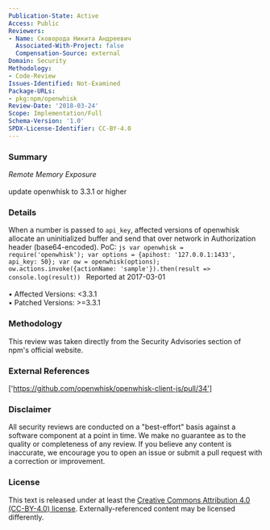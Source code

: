 ```yaml
---
Publication-State: Active
Access: Public
Reviewers:
- Name: Сковорода Никита Андреевич
  Associated-With-Project: false
  Compensation-Source: external
Domain: Security
Methodology:
- Code-Review
Issues-Identified: Not-Examined
Package-URLs:
- pkg:npm/openwhisk
Review-Date: '2018-03-24'
Scope: Implementation/Full
Schema-Version: '1.0'
SPDX-License-Identifier: CC-BY-4.0
---
```

### Summary
*Remote Memory Exposure*<br><br>update openwhisk to 3.3.1 or higher
### Details
When a number is passed to `api_key`, affected versions of openwhisk allocate an uninitialized buffer and send that over network in Authorization header (base64-encoded). PoC: ```js var openwhisk = require('openwhisk'); var options = {apihost: '127.0.0.1:1433', api_key: 50}; var ow = openwhisk(options); ow.actions.invoke({actionName: 'sample'}).then(result => console.log(result)) ```  Reported at 2017-03-01
<br><br>• Affected Versions: <3.3.1
<br>• Patched Versions: >=3.3.1
### Methodology
This review was taken directly from the Security Advisories section of npm's official website.
### External References
['https://github.com/openwhisk/openwhisk-client-js/pull/34']
### Disclaimer
All security reviews are conducted on a "best-effort" basis against a software component at a point in time. We make no guarantee as to the quality or completeness of any review. If you believe any content is inaccurate, we encourage you to open an issue or submit a pull request with a correction or improvement.
### License
This text is released under at least the [Creative Commons Attribution 4.0 (CC-BY-4.0) license](https://creativecommons.org/licenses/by/4.0/legalcode.txt). Externally-referenced content may be licensed differently.
